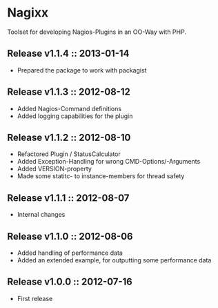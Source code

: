 Nagixx
======

Toolset for developing Nagios-Plugins in an OO-Way with PHP.



Release v1.1.4 :: 2013-01-14
----------------------------

- Prepared the package to work with packagist



Release v1.1.3 :: 2012-08-12
----------------------------

- Added Nagios-Command definitions
- Added logging capabilities for the plugin



Release v1.1.2 :: 2012-08-10
----------------------------

- Refactored Plugin / StatusCalculator
- Added Exception-Handling for wrong CMD-Options/-Arguments
- Added VERSION-property
- Made some statitc- to instance-members for thread safety



Release v1.1.1 :: 2012-08-07
----------------------------

- Internal changes



Release v1.1.0 :: 2012-08-06
----------------------------

- Added handling of performance data
- Added an extended example, for outputting some performance data



Release v1.0.0 :: 2012-07-16
----------------------------

- First release
